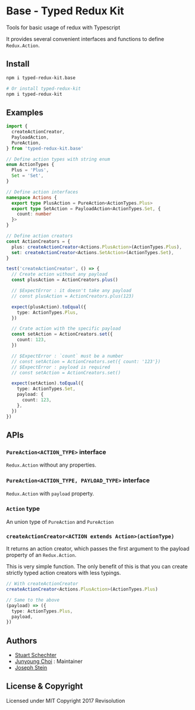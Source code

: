 # Base - Typed Redux Kit

Tools for basic usage of redux with Typescript

It provides several convenient interfaces and functions to define `Redux.Action`.

## Install

```sh
npm i typed-redux-kit.base

# Or install typed-redux-kit
npm i typed-redux-kit
```

## Examples

```ts
import {
  createActionCreator,
  PayloadAction,
  PureAction,
} from 'typed-redux-kit.base'

// Define action types with string enum
enum ActionTypes {
  Plus = 'Plus',
  Set = 'Set',
}

// Define action interfaces
namespace Actions {
  export type PlusAction = PureAction<ActionTypes.Plus>
  export type SetAction = PayloadAction<ActionTypes.Set, {
    count: number
  }>
}

// Define action creators
const ActionCreators = {
  plus: createActionCreator<Actions.PlusAction>(ActionTypes.Plus),
  set: createActionCreator<Actions.SetAction>(ActionTypes.Set),
}

test('createActionCreator', () => {
  // Create action without any payload
  const plusAction = ActionCreators.plus()

  // $ExpectError : it doesn't take any payload
  // const plusAction = ActionCreators.plus(123)

  expect(plusAction).toEqual({
    type: ActionTypes.Plus,
  })

  // Crate action with the specific payload
  const setAction = ActionCreators.set({
    count: 123,
  })

  // $ExpectError : `count` must be a number
  // const setAction = ActionCreators.set({ count: '123'})
  // $ExpectError : payload is required
  // const setAction = ActionCreators.set()

  expect(setAction).toEqual({
    type: ActionTypes.Set,
    payload: {
      count: 123,
    },
  })
})
```

## APIs

### `PureAction<ACTION_TYPE>` interface

`Redux.Action` without any properties.

### `PureAction<ACTION_TYPE, PAYLOAD_TYPE>` interface

`Redux.Action` with `payload` property.

### `Action` type

An union type of `PureAction` and `PureAction`

### `createActionCreator<ACTION extends Action>(actionType)`

It returns an action creator, which passes the first argument to the payload property of an `Redux.Action`.

This is very simple function. The only benefit of this is that you can create strictly typed action creators with less typings.

```ts
// With createActionCreator
createActionCreator<Actions.PlusAction>(ActionTypes.Plus)

// Same to the above
(payload) => ({
  type: ActionTypes.Plus,
  payload,
})
```

## Authors

- [Stuart Schechter](https://github.com/UppaJung)
- [Junyoung Choi](https://github.com/rokt33r) : Maintainer
- [Joseph Stein](https://github.com/josephstein)

## License & Copyright

Licensed under MIT
Copyright 2017 Revisolution
